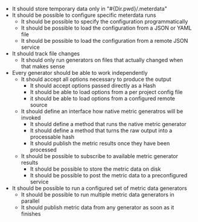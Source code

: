 * It should store temporary data only in "#{Dir.pwd}/.meterdata"
* It should be possible to configure specific meterdata runs
    * It should be possible to specify the configuration programmatically
    * It should be possible to load the configuration from a JSON or YAML file
    * It should be possible to load the configuration from a remote JSON service
* It should track file changes
    * It should only run generators on files that actually changed when that makes sense
* Every generator should be able to work independently
    * It should accept all options necessary to produce the output
        * It should accept options passed directly as a Hash
        * It should be able to load options from a per project config file
        * it should be able to load options from a configured remote source
    * It should define an interface how native metric generatros will be invoked
        * It should define a method that runs the native metric generator
        * It should define a method that turns the raw output into a processable hash
        * It should publish the metric results once they have been processed
    * It should be possible to subscribe to available metric generator results
        * It should be possible to store the metric data on disk
        * It should be possible to post the metric data to a preconfigured service
* It should be possible to run a configured set of metric data generators
    * It should be possible to run multiple metric data generators in parallel
    * It should publish metric data from any generator as soon as it finishes
